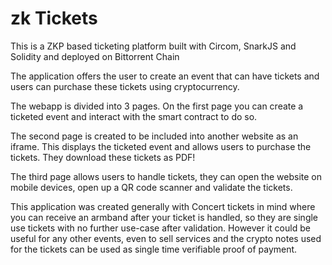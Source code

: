 # zk Tickets

This is a ZKP based ticketing platform built with Circom, SnarkJS and Solidity and deployed on Bittorrent Chain

The application offers the user to create an event that can have tickets and users can purchase these tickets using cryptocurrency.

The webapp is divided into 3 pages.
On the first page you can create a ticketed event and interact with the smart contract to do so.

The second page is created to be included into another website as an iframe. This displays the ticketed event and allows users to purchase the tickets. They download these tickets as PDF!

The third page allows users to handle tickets, they can open the website on mobile devices, open up a QR code scanner and validate the tickets.

This application was created generally with Concert tickets in mind where you can receive an armband after your ticket is handled, so they are single use tickets with no further use-case after validation. However it could be useful for any other events, even to sell services and the crypto notes used for the tickets can be used as single time verifiable proof of payment.